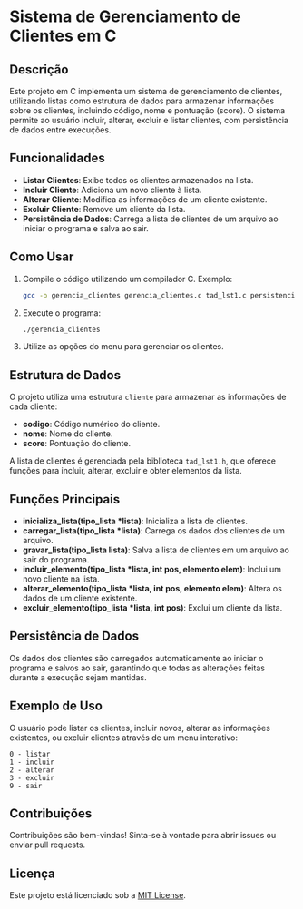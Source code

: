 # Sistema de Gerenciamento de Clientes em C

## Descrição
Este projeto em C implementa um sistema de gerenciamento de clientes, utilizando listas como estrutura de dados para armazenar informações sobre os clientes, incluindo código, nome e pontuação (score). O sistema permite ao usuário incluir, alterar, excluir e listar clientes, com persistência de dados entre execuções.

## Funcionalidades
- **Listar Clientes**: Exibe todos os clientes armazenados na lista.
- **Incluir Cliente**: Adiciona um novo cliente à lista.
- **Alterar Cliente**: Modifica as informações de um cliente existente.
- **Excluir Cliente**: Remove um cliente da lista.
- **Persistência de Dados**: Carrega a lista de clientes de um arquivo ao iniciar o programa e salva ao sair.

## Como Usar
1. Compile o código utilizando um compilador C. Exemplo:
   ```bash
   gcc -o gerencia_clientes gerencia_clientes.c tad_lst1.c persistencia.c
   ```
2. Execute o programa:
   ```bash
   ./gerencia_clientes
   ```
3. Utilize as opções do menu para gerenciar os clientes.

## Estrutura de Dados
O projeto utiliza uma estrutura `cliente` para armazenar as informações de cada cliente:
- **codigo**: Código numérico do cliente.
- **nome**: Nome do cliente.
- **score**: Pontuação do cliente.

A lista de clientes é gerenciada pela biblioteca `tad_lst1.h`, que oferece funções para incluir, alterar, excluir e obter elementos da lista.

## Funções Principais
- **inicializa_lista(tipo_lista *lista)**: Inicializa a lista de clientes.
- **carregar_lista(tipo_lista *lista)**: Carrega os dados dos clientes de um arquivo.
- **gravar_lista(tipo_lista lista)**: Salva a lista de clientes em um arquivo ao sair do programa.
- **incluir_elemento(tipo_lista *lista, int pos, elemento elem)**: Inclui um novo cliente na lista.
- **alterar_elemento(tipo_lista *lista, int pos, elemento elem)**: Altera os dados de um cliente existente.
- **excluir_elemento(tipo_lista *lista, int pos)**: Exclui um cliente da lista.

## Persistência de Dados
Os dados dos clientes são carregados automaticamente ao iniciar o programa e salvos ao sair, garantindo que todas as alterações feitas durante a execução sejam mantidas.

## Exemplo de Uso
O usuário pode listar os clientes, incluir novos, alterar as informações existentes, ou excluir clientes através de um menu interativo:

```plaintext
0 - listar
1 - incluir
2 - alterar
3 - excluir
9 - sair
```

## Contribuições
Contribuições são bem-vindas! Sinta-se à vontade para abrir issues ou enviar pull requests.

## Licença
Este projeto está licenciado sob a [MIT License](LICENSE).
